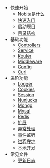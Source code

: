 
* 快速开始
  * [Nobita是什么](what)
  * [快速入门](build)
  * [启动项目](init)
  * [目录结构](structure)
* 基础功能
  * [Controllers](controllers)
  * [Service](service)
  * [Router](router)
  * [Middleware](middleware)
  * [Config](config)
  * [Curl](curl)
* 进阶功能
  * [Logger](logger)
  * [Cookies](cookies)
  * [Session](session)
  * [Nunjucks](nunjucks)
  * [Mongo](mongo)
  * [Mysql](mysql)
  * [Redis](redis)
  * [扩展](extend)
  * [异常处理](catch)
  * [事件监听](event)
  * [进程守护](pm2)
  * [本地开发](nodemon)
* 常见文件
  * [更新日志](updateLog)
  
